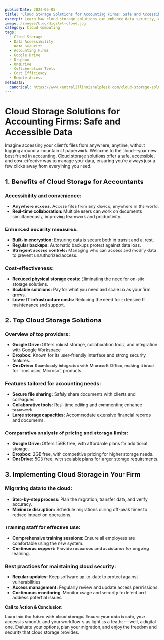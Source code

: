 ```yaml
---
publishDate: 2024-05-05
title: 'Cloud Storage Solutions for Accounting Firms: Safe and Accessible Data'
excerpt: Learn how cloud storage solutions can enhance data security, accessibility, and cost-effectiveness for accounting firms.
image: /images/blog/digital-cloud.jpg
category: Cloud Computing
tags:
  - Cloud Storage
  - Data Accessibility
  - Data Security
  - Accounting Firms
  - Google Drive
  - Dropbox
  - OneDrive
  - Collaboration Tools
  - Cost Efficiency
  - Remote Access
metadata:
  canonical: https://www.centralillinoishelpdesk.com/cloud-storage-solutions-for-accounting-firms-safe-and-accessible-data
---
```


# Cloud Storage Solutions for Accounting Firms: Safe and Accessible Data

Imagine accessing your client’s files from anywhere, anytime, without lugging around a mountain of paperwork. Welcome to the cloud—your new best friend in accounting. Cloud storage solutions offer a safe, accessible, and cost-effective way to manage your data, ensuring you’re always just a few clicks away from everything you need.

## 1. Benefits of Cloud Storage for Accountants

### Accessibility and convenience:

- **Anywhere access:** Access files from any device, anywhere in the world.
- **Real-time collaboration:** Multiple users can work on documents simultaneously, improving teamwork and productivity.

### Enhanced security measures:

- **Built-in encryption:** Ensuring data is secure both in transit and at rest.
- **Regular backups:** Automatic backups protect against data loss.
- **Stringent access controls:** Managing who can access and modify data to prevent unauthorized access.

### Cost-effectiveness:

- **Reduced physical storage costs:** Eliminating the need for on-site storage solutions.
- **Scalable solutions:** Pay for what you need and scale up as your firm grows.
- **Lower IT infrastructure costs:** Reducing the need for extensive IT maintenance and support.

## 2. Top Cloud Storage Solutions

### Overview of top providers:

- **Google Drive:** Offers robust storage, collaboration tools, and integration with Google Workspace.
- **Dropbox:** Known for its user-friendly interface and strong security features.
- **OneDrive:** Seamlessly integrates with Microsoft Office, making it ideal for firms using Microsoft products.

### Features tailored for accounting needs:

- **Secure file sharing:** Safely share documents with clients and colleagues.
- **Collaborative tools:** Real-time editing and commenting enhance teamwork.
- **Large storage capacities:** Accommodate extensive financial records and documents.

### Comparative analysis of pricing and storage limits:

- **Google Drive:** Offers 15GB free, with affordable plans for additional storage.
- **Dropbox:** 2GB free, with competitive pricing for higher storage needs.
- **OneDrive:** 5GB free, with scalable plans for larger storage requirements.

## 3. Implementing Cloud Storage in Your Firm

### Migrating data to the cloud:

- **Step-by-step process:** Plan the migration, transfer data, and verify accuracy.
- **Minimize disruption:** Schedule migrations during off-peak times to reduce impact on operations.

### Training staff for effective use:

- **Comprehensive training sessions:** Ensure all employees are comfortable using the new system.
- **Continuous support:** Provide resources and assistance for ongoing learning.

### Best practices for maintaining cloud security:

- **Regular updates:** Keep software up-to-date to protect against vulnerabilities.
- **Access management:** Regularly review and update access permissions.
- **Continuous monitoring:** Monitor usage and security to detect and address potential issues.

**Call to Action & Conclusion:**

Leap into the future with cloud storage. Ensure your data is safe, your access is smooth, and your workflow is as light as a feather—well, a digital one. Evaluate your options, plan your migration, and enjoy the freedom and security that cloud storage provides.
